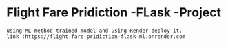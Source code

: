 # Flight Fare Pridiction -FLask -Project


    using ML method trained model and using Render deploy it.
    link :https://flight-fare-pridiction-flask-ml.onrender.com
